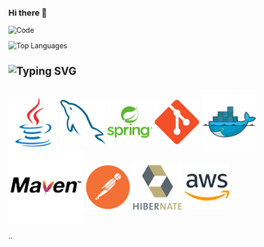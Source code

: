 ### Hi there 👋
![Code](https://res.cloudinary.com/superfolio/image/upload/v1620689979/68747470733a2f2f692e70696e696d672e636f6d2f6f726967696e616c732f63362f33332f63322f63363333633230656465383266306530636564376435373064626533613166332e676966_yjuh2s.gif)



<div align="left">
 <img src="https://github-readme-stats.vercel.app/api/top-langs/?username=arthurr-jpg&layout=compact&theme=highcontrast" alt="Top Languages">
</div>

<h2 <a href="https://git.io/typing-svg"><img src="https://readme-typing-svg.demolab.com?font=Fira+Code&pause=1000&color=CCF817&random=false&width=500&height=40&lines=Skills." alt="Typing SVG" /></a></h2>
<div style="display: inline_block"><br>
  <img align="center" alt="Arthur-Java" height="100" width="100" src="https://raw.githubusercontent.com/devicons/devicon/master/icons/java/java-original.svg">
  <img align="center" alt="Arthur-MySQL" height="90" width="90" src="https://raw.githubusercontent.com/devicons/devicon/master/icons/mysql/mysql-original.svg">
  <img align="center" alt="Arthur-Spring" height="90" width="90" src="https://raw.githubusercontent.com/devicons/devicon/master/icons/spring/spring-original-wordmark.svg">
  <img align="center" alt="Arthur-Git" height="90" width="90" src="https://raw.githubusercontent.com/devicons/devicon/master/icons/git/git-original.svg">
  <img align="center" alt="Arthur-Git" height="110" width="110" src="https://raw.githubusercontent.com/devicons/devicon/master/icons/docker/docker-original.svg">
  <img align="center" alt="Arthur-Git" height="150" width="150" src="https://raw.githubusercontent.com/devicons/devicon/master/icons/maven/maven-original-wordmark.svg">
  <img align="center" alt="Arthur-Git" height="90" width="90" src="https://raw.githubusercontent.com/devicons/devicon/master/icons/postman/postman-original.svg">
   <img align="center" alt="Arthur-Git" height="100" width="100" src="https://raw.githubusercontent.com/devicons/devicon/master/icons/hibernate/hibernate-original-wordmark.svg">
   <img align="center" alt="Arthur-Git" height="90" width="90" src="https://raw.githubusercontent.com/devicons/devicon/master/icons/amazonwebservices/amazonwebservices-original-wordmark.svg">
</div>


..
